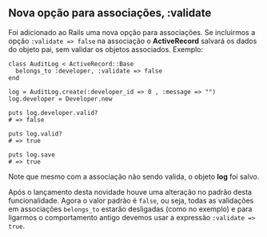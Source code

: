 ## Nova opção para associações, :validate

Foi adicionado ao Rails uma nova opção para associações. Se incluirmos a opção `:validate => false` na associação o **ActiveRecord** salvará os dados do objeto pai, sem validar os objetos associados. Exemplo:

	class AuditLog < ActiveRecord::Base
	  belongs_to :developer, :validate => false
	end

	log = AuditLog.create(:developer_id => 0 , :message => "")
	log.developer = Developer.new

	puts log.developer.valid?
	# => false

	puts log.valid?
	# => true

	puts log.save
	# => true

Note que mesmo com a associação não sendo valida, o objeto **log** foi salvo.

Após o lançamento desta novidade houve uma alteração no padrão desta funcionalidade. Agora o valor padrão é `false`, ou seja, todas as validações em associações `belongs_to` estarão desligadas (como no exemplo) e para ligarmos o comportamento antigo devemos usar a expressão `:validate => true`.
